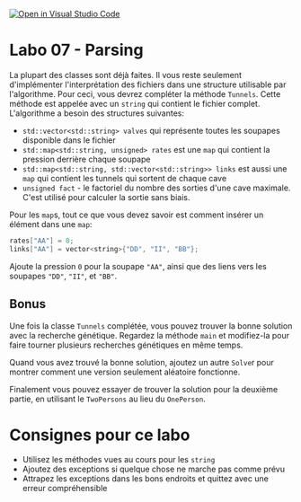 [![Open in Visual Studio Code](https://classroom.github.com/assets/open-in-vscode-c66648af7eb3fe8bc4f294546bfd86ef473780cde1dea487d3c4ff354943c9ae.svg)](https://classroom.github.com/online_ide?assignment_repo_id=9711325&assignment_repo_type=AssignmentRepo)
# Labo 07 - Parsing

La plupart des classes sont déjà faites.
Il vous reste seulement d'implémenter l'interprétation des fichiers dans une structure utilisable par l'algorithme.
Pour ceci, vous devrez compléter la méthode `Tunnels`.
Cette méthode est appelée avec un `string` qui contient le fichier complet.
L'algorithme a besoin des structures suivantes:

- `std::vector<std::string> valves` qui représente toutes les soupapes disponible dans le fichier
- `std::map<std::string, unsigned> rates` est une `map` qui contient la pression derrière chaque soupape 
- `std::map<std::string, std::vector<std::string>> links` est aussi une `map` qui contient les tunnels qui
sortent de chaque cave
- `unsigned fact` - le factoriel du nombre des sorties d'une cave maximale.
C'est utilisé pour calculer la sortie sans biais.

Pour les `map`s, tout ce que vous devez savoir est comment insérer un élément dans une `map`:

```c++
rates["AA"] = 0;
links["AA"] = vector<string>{"DD", "II", "BB"};
```

Ajoute la pression `0` pour la soupape `"AA"`, ainsi que des liens vers les soupapes `"DD"`, `"II"`, et `"BB"`.

## Bonus

Une fois la classe `Tunnels` complétée, vous pouvez trouver la bonne solution avec la recherche
génétique.
Regardez la méthode `main` et modifiez-la pour faire tourner plusieurs recherches génétiques en même temps.

Quand vous avez trouvé la bonne solution, ajoutez un autre `Solve`r pour montrer comment une version
seulement aléatoire fonctionne.

Finalement vous pouvez essayer de trouver la solution pour la deuxième partie, en utilisant le
`TwoPersons` au lieu du `OnePerson`.

# Consignes pour ce labo

- Utilisez les méthodes vues au cours pour les `string`
- Ajoutez des exceptions si quelque chose ne marche pas comme prévu
- Attrapez les exceptions dans les bons endroits et quittez avec une erreur compréhensible